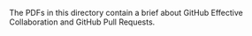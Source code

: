The PDFs in this directory contain a brief about GitHub Effective Collaboration and GitHub Pull Requests.
